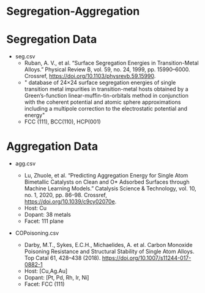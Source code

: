 # Segregation-Aggregation
# Segregation Data
- seg.csv
  - Ruban, A. V., et al. “Surface Segregation Energies in Transition-Metal Alloys.” Physical Review B, vol. 59, no. 24, 1999, pp. 15990–6000. Crossref, https://doi.org/10.1103/physrevb.59.15990.
  - " database of 24×24 surface segregation energies of single transition metal impurities in transition-metal hosts obtained by a Green’s-function linear-muffin-tin-orbitals method in conjunction with the coherent potential and atomic sphere approximations including a multipole correction to the electrostatic potential and energy"
  - FCC (111), BCC(110), HCP(001)

# Aggregation Data
- agg.csv
  - Lu, Zhuole, et al. “Predicting Aggregation Energy for Single Atom Bimetallic Catalysts on Clean and O* Adsorbed Surfaces through Machine Learning Models.” Catalysis Science & Technology, vol. 10, no. 1, 2020, pp. 86–98. Crossref, https://doi.org/10.1039/c9cy02070e.
  - Host: Cu
  - Dopant: 38 metals
  - Facet: 111 plane

- COPoisoning.csv
  - Darby, M.T., Sykes, E.C.H., Michaelides, A. et al. Carbon Monoxide Poisoning Resistance and Structural Stability of Single Atom Alloys. Top Catal 61, 428–438 (2018). https://doi.org/10.1007/s11244-017-0882-1
  - Host: [Cu,Ag.Au]
  - Dopant: [Pt, Pd, Rh, Ir, Ni]
  - Facet: FCC (111)

